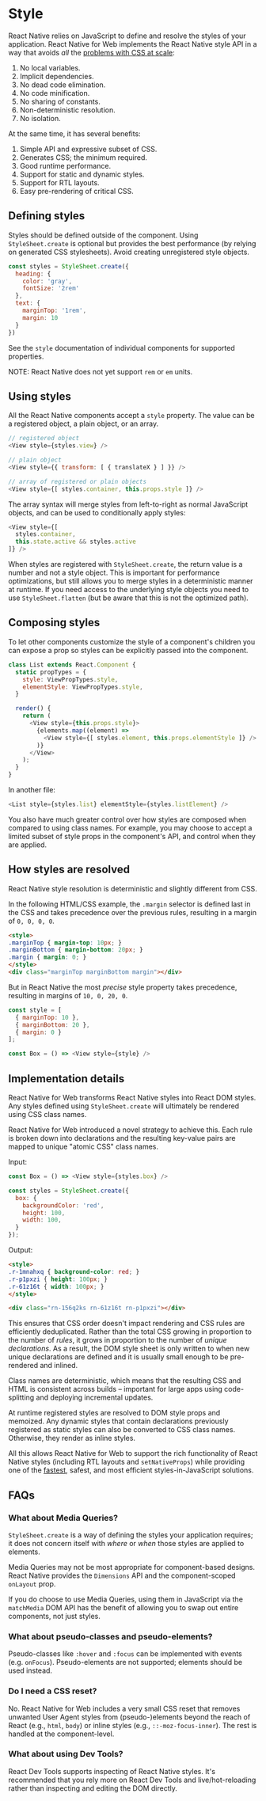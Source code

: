 # Style

React Native relies on JavaScript to define and resolve the styles of your
application. React Native for Web implements the React Native style API in a
way that avoids *all* the [problems with CSS at
scale](https://speakerdeck.com/vjeux/react-css-in-js):

1. No local variables.
2. Implicit dependencies.
3. No dead code elimination.
4. No code minification.
5. No sharing of constants.
6. Non-deterministic resolution.
7. No isolation.

At the same time, it has several benefits:

1. Simple API and expressive subset of CSS.
2. Generates CSS; the minimum required.
3. Good runtime performance.
4. Support for static and dynamic styles.
5. Support for RTL layouts.
6. Easy pre-rendering of critical CSS.

## Defining styles

Styles should be defined outside of the component. Using `StyleSheet.create` is
optional but provides the best performance (by relying on generated CSS
stylesheets). Avoid creating unregistered style objects.

```js
const styles = StyleSheet.create({
  heading: {
    color: 'gray',
    fontSize: '2rem'
  },
  text: {
    marginTop: '1rem',
    margin: 10
  }
})
```

See the `style` documentation of individual components for supported properties.

NOTE: React Native does not yet support `rem` or `em` units.

## Using styles

All the React Native components accept a `style` property. The value can be a
registered object, a plain object, or an array.

```js
// registered object
<View style={styles.view} />

// plain object
<View style={{ transform: [ { translateX } ] }} />

// array of registered or plain objects
<View style={[ styles.container, this.props.style ]} />
```

The array syntax will merge styles from left-to-right as normal JavaScript
objects, and can be used to conditionally apply styles:

```js
<View style={[
  styles.container,
  this.state.active && styles.active
]} />
```

When styles are registered with `StyleSheet.create`, the return value is a
number and not a style object. This is important for performance optimizations,
but still allows you to merge styles in a deterministic manner at runtime. If
you need access to the underlying style objects you need to use
`StyleSheet.flatten` (but be aware that this is not the optimized path).

## Composing styles

To let other components customize the style of a component's children you can
expose a prop so styles can be explicitly passed into the component.

```js
class List extends React.Component {
  static propTypes = {
    style: ViewPropTypes.style,
    elementStyle: ViewPropTypes.style,
  }

  render() {
    return (
      <View style={this.props.style}>
        {elements.map((element) =>
          <View style={[ styles.element, this.props.elementStyle ]} />
        )}
      </View>
    );
  }
}
```

In another file:

```js
<List style={styles.list} elementStyle={styles.listElement} />
```

You also have much greater control over how styles are composed when compared
to using class names. For example, you may choose to accept a limited subset
of style props in the component's API, and control when they are applied.

## How styles are resolved

React Native style resolution is deterministic and slightly different from CSS.

In the following HTML/CSS example, the `.margin` selector is defined last in
the CSS and takes precedence over the previous rules, resulting in a margin of
`0, 0, 0, 0`.

```html
<style>
.marginTop { margin-top: 10px; }
.marginBottom { margin-bottom: 20px; }
.margin { margin: 0; }
</style>
<div class="marginTop marginBottom margin"></div>
```

But in React Native the most *precise* style property takes precedence,
resulting in margins of `10, 0, 20, 0`.

```js
const style = [
  { marginTop: 10 },
  { marginBottom: 20 },
  { margin: 0 }
];

const Box = () => <View style={style} />
```

## Implementation details

React Native for Web transforms React Native styles into React DOM styles. Any
styles defined using `StyleSheet.create` will ultimately be rendered using CSS
class names.

React Native for Web introduced a novel strategy to achieve this. Each rule is
broken down into declarations and the resulting key-value pairs are mapped to
unique "atomic CSS" class names.

Input:

```js
const Box = () => <View style={styles.box} />

const styles = StyleSheet.create({
  box: {
    backgroundColor: 'red',
    height: 100,
    width: 100,
  }
});
```

Output:

```html
<style>
.r-1mnahxq { background-color: red; }
.r-p1pxzi { height: 100px; }
.r-61z16t { width: 100px; }
</style>

<div class="rn-156q2ks rn-61z16t rn-p1pxzi"></div>
```

This ensures that CSS order doesn't impact rendering and CSS rules are
efficiently deduplicated. Rather than the total CSS growing in proportion to
the number of *rules*, it grows in proportion to the number of *unique
declarations*. As a result, the DOM style sheet is only written to when new
unique declarations are defined and it is usually small enough to be
pre-rendered and inlined.

Class names are deterministic, which means that the resulting CSS and HTML is
consistent across builds – important for large apps using code-splitting and
deploying incremental updates.

At runtime registered styles are resolved to DOM style props and memoized.
Any dynamic styles that contain declarations previously registered as static
styles can also be converted to CSS class names. Otherwise, they render as
inline styles.

All this allows React Native for Web to support the rich functionality of React
Native styles (including RTL layouts and `setNativeProps`) while providing one
of the [fastest](https://github.com/necolas/react-native-web/blob/master/packages/benchmarks/README.md),
safest, and most efficient styles-in-JavaScript solutions.

## FAQs

### What about Media Queries?

`StyleSheet.create` is a way of defining the styles your application requires;
it does not concern itself with _where_ or _when_ those styles are applied to
elements.

Media Queries may not be most appropriate for component-based designs. React
Native provides the `Dimensions` API and the component-scoped `onLayout` prop.

If you do choose to use Media Queries, using them in JavaScript via the
`matchMedia` DOM API has the benefit of allowing you to swap out entire
components, not just styles.

### What about pseudo-classes and pseudo-elements?

Pseudo-classes like `:hover` and `:focus` can be implemented with events (e.g.
`onFocus`). Pseudo-elements are not supported; elements should be used instead.

### Do I need a CSS reset?

No. React Native for Web includes a very small CSS reset that removes unwanted
User Agent styles from (pseudo-)elements beyond the reach of React (e.g.,
`html`, `body`) or inline styles (e.g., `::-moz-focus-inner`). The rest is
handled at the component-level.

### What about using Dev Tools?

React Dev Tools supports inspecting of React Native styles. It's
recommended that you rely more on React Dev Tools and live/hot-reloading rather
than inspecting and editing the DOM directly.
